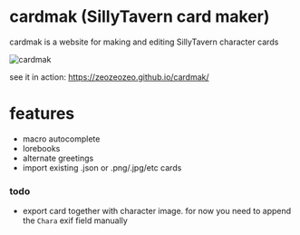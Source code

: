 # cardmak (SillyTavern card maker)

cardmak is a website for making and editing SillyTavern character cards

![cardmak](https://github.com/user-attachments/assets/f56d2200-991e-4a8c-b426-1195ada6519f)

see it in action: https://zeozeozeo.github.io/cardmak/

# features

-   macro autocomplete
-   lorebooks
-   alternate greetings
-   import existing .json or .png/.jpg/etc cards

### todo

-   export card together with character image. for now you need to append the
    `Chara` exif field manually
